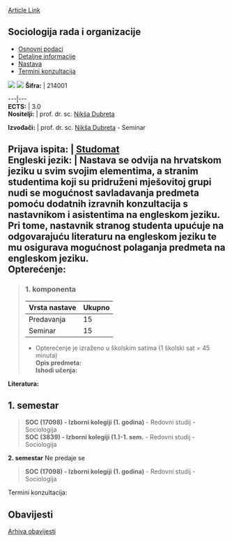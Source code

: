 [Article Link](https://www.fhs.hr/predmet/sro)

## Sociologija rada i organizacije
  * [Osnovni podaci](https://www.fhs.hr/predmet/sro#v1id-904875_693706_1_0 "Osnovni podaci")
  * [Detaljne informacije](https://www.fhs.hr/predmet/sro#v1id-904875_693706_1_1 "Detaljne informacije")
  * [Nastava](https://www.fhs.hr/predmet/sro#v1id-904875_693706_1_2 "Nastava")
  * [Termini konzultacija](https://www.fhs.hr/predmet/sro#v1id-904875_693706_1_3 "Termini konzultacija")


[![](https://www.fhs.hr/img/flags/gif/hr.gif)](https://www.fhs.hr/predmet/sro) [![](https://www.fhs.hr/img/flags/gif/gb.gif)](https://www.fhs.hr/en/course/sowao)
**Šifra:** |  214001  
  
---|---  
**ECTS:** |  3.0   
**Nositelji:** |  prof. dr. sc. [Nikša Dubreta](https://www.fhs.hr/djelatnik/niksa.dubreta)   
  
**Izvođači:** |  prof. dr. sc. [Nikša Dubreta](https://www.fhs.hr/djelatnik/niksa.dubreta) - Seminar  
  
**Prijava ispita:** |  [Studomat](http://www.isvu.hr/studomat)  
**Engleski jezik:** |  Nastava se odvija na hrvatskom jeziku u svim svojim elementima, a stranim studentima koji su pridruženi mješovitoj grupi nudi se mogućnost savladavanja predmeta pomoću dodatnih izravnih konzultacija s nastavnikom i asistentima na engleskom jeziku. Pri tome, nastavnik stranog studenta upućuje na odgovarajuću literaturu na engleskom jeziku te mu osigurava mogućnost polaganja predmeta na engleskom jeziku.   
**Opterećenje:**  
---  
> ### 1. komponenta
> | Vrsta nastave | Ukupno  
> ---|---  
> Predavanja | 15  
> Seminar | 15  
> * Opterećenje je izraženo u školskim satima (1 školski sat = 45 minuta)   
**Opis predmeta:**  
> **Ishodi učenja:**  

  
**Literatura:**  

  
**1. semestar**  
---  
> **SOC (17098) - Izborni kolegiji (1. godina)** - Redovni studij - Sociologija  
>  **SOC (3839) - Izborni kolegiji (1.)-1. sem.** - Redovni studij - Sociologija  
>   
  
**2. semestar** Ne predaje se  
> **SOC (17098) - Izborni kolegiji (1. godina)** - Redovni studij - Sociologija  
>   
Termini konzultacija: 


## Obavijesti
[Arhiva obavijesti](https://www.fhs.hr/predmet/sro?@=21cja#news_118787 "Arhiva obavijesti")
